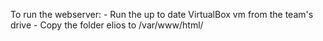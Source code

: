 To run the webserver:
    - Run the up to date VirtualBox vm from the team's drive
    - Copy the folder elios to /var/www/html/

